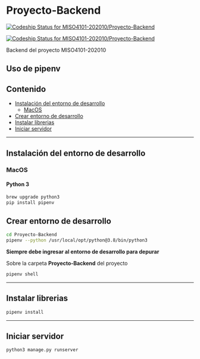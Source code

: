 # Proyecto-Backend

[![Codeship Status for MISO4101-202010/Proyecto-Backend](https://app.codeship.com/projects/8990d090-6974-0138-28d7-22c0d1c6829f/status?branch=SP2-Integracion)](https://app.codeship.com/projects/394223)

[![Codeship Status for MISO4101-202010/Proyecto-Backend](https://app.codeship.com/projects/8990d090-6974-0138-28d7-22c0d1c6829f/status?branch=SP2-Release)](https://app.codeship.com/projects/394223)

Backend del proyecto MISO4101-202010

## Uso de pipenv

## Contenido

- [Instalación del entorno de desarrollo](#instalación-del-entorno-de-desarrollo)
  - [MacOS](#mac-os)
- [Crear entorno de desarrollo](#crear-entorno-de-desarrollo)
- [Instalar librerias](#instalar-librerias)
- [Iniciar servidor](#iniciar-servidor)

***


## Instalación del entorno de desarrollo

### MacOS
#### Python 3

```sh
brew upgrade python3
pip install pipenv
```

## Crear entorno de desarrollo

```sh
cd Proyecto-Backend
pipenv --python /usr/local/opt/python@3.8/bin/python3
```

**Siempre debe ingresar al entorno de desarrollo para depurar**

Sobre la carpeta **Proyecto-Backend** del proyecto

```sh
pipenv shell
```
***
## Instalar librerias

```sh
pipenv install
```

***

## Iniciar servidor

```sh
python3 manage.py runserver
```
